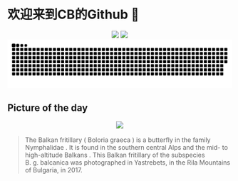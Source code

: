
# 欢迎来到CB的Github 👋

<div align="center">
  <img height="137px" src="https://github-readme-stats.vercel.app/api?username=SuperCB&show_icons=true&theme=radical" />
  <img height="137px" src="https://github-readme-stats.vercel.app/api/top-langs/?username=SuperCB&hide_title=true&hide_border=true&layout=compact&langs_count=6&text_color=000&icon_color=fff" />
</div>


<div align="center">
    <img src="./contribution-snake/github-contribution-grid-snake.svg" />
</div>



## Picture of the day
<div align="center">
  <img width=400px src="https://upload.wikimedia.org/wikipedia/commons/thumb/5/5d/Balkan_fritillary_%28Boloria_graeca_balcanica%29_underside_Bulgaria.jpg/600px-Balkan_fritillary_%28Boloria_graeca_balcanica%29_underside_Bulgaria.jpg" />
</div>

>The  Balkan fritillary  ( Boloria graeca ) is a butterfly in the family  Nymphalidae . It is found in the southern central  Alps  and the mid- to high-altitude  Balkans . This Balkan fritillary of the subspecies  B. g. balcanica  was photographed in Yastrebets, in the  Rila Mountains  of Bulgaria, in 2017.


